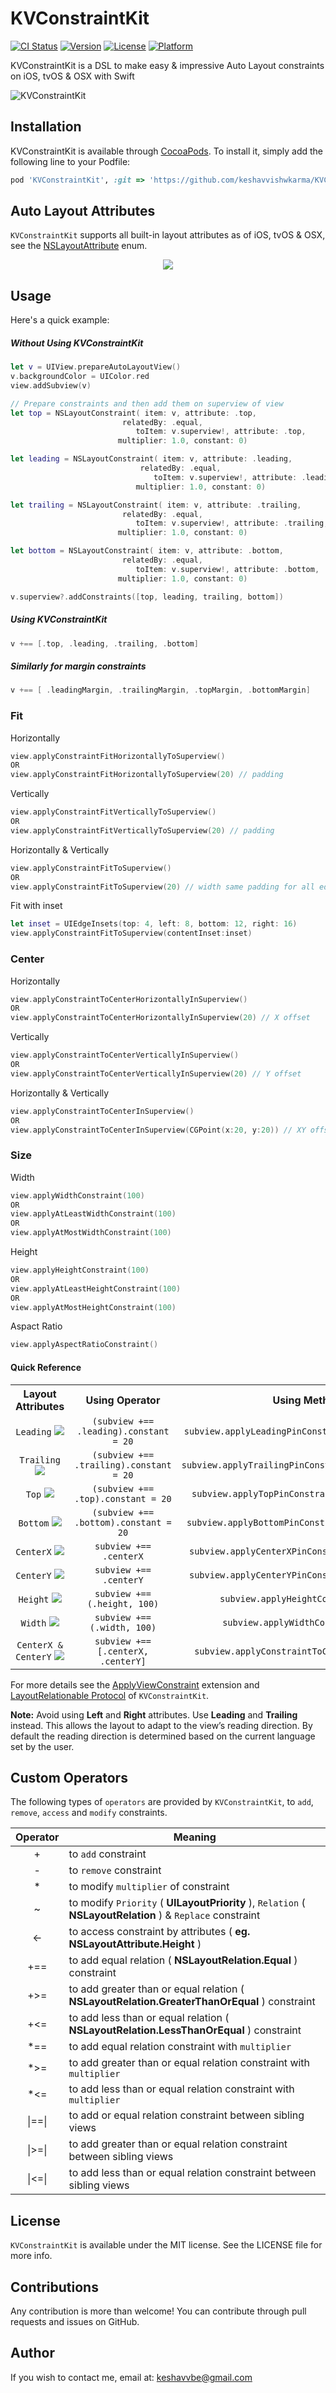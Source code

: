 # KVConstraintKit
[![CI Status](http://img.shields.io/travis/keshavvishwkarma/KVConstraintKit.svg?style=flat)](https://travis-ci.org/keshavvishwkarma/KVConstraintKit)
[![Version](https://img.shields.io/cocoapods/v/KVConstraintKit.svg?style=flat)](http://cocoapods.org/pods/KVConstraintKit)
[![License](https://img.shields.io/cocoapods/l/KVConstraintKit.svg?style=flat)](http://cocoapods.org/pods/KVConstraintKit)
[![Platform](https://img.shields.io/cocoapods/p/KVConstraintKit.svg?style=flat)](http://cocoapods.org/pods/KVConstraintKit)

KVConstraintKit is a DSL to make easy & impressive Auto Layout constraints on iOS, tvOS & OSX with Swift

![KVConstraintKit](./Assets/KVConstraintKit_small_big.png)
## Installation

KVConstraintKit is available through [CocoaPods](http://cocoapods.org). To install
it, simply add the following line to your Podfile:

```ruby
pod 'KVConstraintKit', :git => 'https://github.com/keshavvishwkarma/KVConstraintKit.git', :branch => 'master'
```
## Auto Layout Attributes
`KVConstraintKit` supports all built-in layout attributes as of iOS, tvOS & OSX, see the [NSLayoutAttribute](https://developer.apple.com/reference/uikit/nslayoutattribute) enum.
<p align="center"> <img src="./Assets/ios&tvos_icon.png" /> </p>

## Usage

Here's a quick example:
##### Without Using KVConstraintKit
```swift
let v = UIView.prepareAutoLayoutView()
v.backgroundColor = UIColor.red
view.addSubview(v)

// Prepare constraints and then add them on superview of view
let top = NSLayoutConstraint( item: v, attribute: .top,
                         relatedBy: .equal,
                            toItem: v.superview!, attribute: .top,
                        multiplier: 1.0, constant: 0)

let leading = NSLayoutConstraint( item: v, attribute: .leading,
                             relatedBy: .equal,
                                toItem: v.superview!, attribute: .leading,
                            multiplier: 1.0, constant: 0)

let trailing = NSLayoutConstraint( item: v, attribute: .trailing,
                         relatedBy: .equal,
                            toItem: v.superview!, attribute: .trailing,
                        multiplier: 1.0, constant: 0)

let bottom = NSLayoutConstraint( item: v, attribute: .bottom,
                         relatedBy: .equal,
                            toItem: v.superview!, attribute: .bottom,
                        multiplier: 1.0, constant: 0)

v.superview?.addConstraints([top, leading, trailing, bottom])
```

##### Using KVConstraintKit
```swift
v +== [.top, .leading, .trailing, .bottom]
```
##### Similarly for margin constraints
```swift
v +== [ .leadingMargin, .trailingMargin, .topMargin, .bottomMargin]
```

### Fit
Horizontally

```swift
view.applyConstraintFitHorizontallyToSuperview()
OR
view.applyConstraintFitHorizontallyToSuperview(20) // padding
```
Vertically

```swift
view.applyConstraintFitVerticallyToSuperview()
OR
view.applyConstraintFitVerticallyToSuperview(20) // padding
```
Horizontally & Vertically

```swift
view.applyConstraintFitToSuperview()
OR
view.applyConstraintFitToSuperview(20) // width same padding for all edge
```

Fit with inset

```swift
let inset = UIEdgeInsets(top: 4, left: 8, bottom: 12, right: 16)    
view.applyConstraintFitToSuperview(contentInset:inset)
```
### Center

Horizontally

```swift
view.applyConstraintToCenterHorizontallyInSuperview()
OR
view.applyConstraintToCenterHorizontallyInSuperview(20) // X offset
```
Vertically

```swift
view.applyConstraintToCenterVerticallyInSuperview()
OR
view.applyConstraintToCenterVerticallyInSuperview(20) // Y offset
```
Horizontally & Vertically

```swift
view.applyConstraintToCenterInSuperview()
OR
view.applyConstraintToCenterInSuperview(CGPoint(x:20, y:20)) // XY offset
```
### Size

Width

```swift
view.applyWidthConstraint(100)
OR
view.applyAtLeastWidthConstraint(100)
OR
view.applyAtMostWidthConstraint(100)
```

Height

```swift
view.applyHeightConstraint(100)
OR
view.applyAtLeastHeightConstraint(100)
OR
view.applyAtMostHeightConstraint(100)
```

Aspact Ratio

```swift
view.applyAspectRatioConstraint()
```

#### Quick Reference

<table style="width:100%">
<tr style="text-align: center"> 
<!--    <th width="20%" > Layout Attributes width Sketch </th> --> 
<th width="20%" align=center valign=middle> Layout Attributes </th>
<th width="40%" align=center valign=middle> Using Operator    </th>
<th width="40%" align=center valign=middle> Using Method      </th>
</tr>

<tr style="text-align: center">
<td width="20%" align=center valign=middle> <code>Leading</code> <img src="./Assets/leading_pin.png"/> </td>
<td width="40%" align=center valign=middle> <code>(subview +== .leading).constant = 20</code> </td>
<td width="40%" align=center valign=middle> <code>subview.applyLeadingPinConstraintToSuperview(20)</code> </td>
</tr>

<tr style="text-align: center">
<td width="20%" align=center valign=middle> <code>Trailing</code> <img src="./Assets/trailing_pin.png"/> </td>
<td width="40%" align=center valign=middle> <code>(subview +== .trailing).constant = 20</code> </td>
<td width="40%" align=center valign=middle> <code>subview.applyTrailingPinConstraintToSuperview(20)</code> </td>
</tr>

<tr style="text-align: center">
<td width="20%" align=center valign=middle> <code>Top</code> <img src="./Assets/top_pin.png"/> </td>
<td width="40%" align=center valign=middle> <code>(subview +== .top).constant = 20</code> </td>
<td width="40%" align=center valign=middle> <code>subview.applyTopPinConstraintToSuperview(20) </code> </td>
</tr>

<tr style="text-align: center">
<td width="20%" align=center valign=middle> <code>Bottom</code> <img src="./Assets/bottom_pin.png"/> </td>
<td width="40%" align=center valign=middle> <code>(subview +== .bottom).constant = 20</code> </td>
<td width="40%" align=center valign=middle> <code>subview.applyBottomPinConstraintToSuperview(20)</code> </td>
</tr>

<tr style="text-align: center">
<td width="20%" align=center valign=middle> <code>CenterX</code> <img src="./Assets/center_x.png"/> </td>
<td width="40%" align=center valign=middle> <code>subview +== .centerX</code> </td>
<td width="40%" align=center valign=middle> <code>subview.applyCenterXPinConstraintToSuperview()</code> </td>
</tr>

<tr style="text-align: center">
<td width="20%" align=center valign=middle> <code>CenterY</code> <img src="./Assets/center_y.png"/> </td>
<td width="40%" align=center valign=middle> <code>subview +== .centerY</code> </td>
<td width="40%" align=center valign=middle> <code>subview.applyCenterYPinConstraintToSuperview()</code> </td>
</tr>

<tr style="text-align: center">
<td width="20%" align=center valign=middle> <code>Height</code> <img src="./Assets/height.png"/> </td>
<td width="40%" align=center valign=middle> <code>subview +== (.height, 100)</code> </td>
<td width="40%" align=center valign=middle> <code>subview.applyHeightConstraint(100)</code> </td>
</tr>

<tr style="text-align: center">
<td width="20%" align=center valign=middle> <code>Width</code> <img src="./Assets/width.png"/> </td>
<td width="40%" align=center valign=middle> <code>subview +== (.width, 100)</code> </td>
<td width="40%" align=center valign=middle> <code>subview.applyWidthConstraint(100)</code> </td>
</tr>

<tr style="text-align: center">
<td width="20%" align=center valign=middle> <code>CenterX & CenterY</code> <img src="./Assets/center_xy.png"/> </td>
<td width="40%" align=center valign=middle> <code>subview +== [.centerX, .centerY]</code> </td>
<td width="40%" align=center valign=middle> <code>subview.applyConstraintToCenterInSuperview()</code> </td>
</tr>

</table>

For more details see the [ApplyViewConstraint](./KVConstraintKit/ApplyViewConstraint.swift) extension and [LayoutRelationable Protocol](./KVConstraintKit/KVConstraintKitProtocol.swift) of `KVConstraintKit`.

**Note:** Avoid using **Left** and **Right** attributes. Use **Leading** and **Trailing** instead. This allows the layout to adapt to the view’s reading direction. By default the reading direction is determined based on the current language set by the user.

## Custom Operators
The following types of `operators` are provided by `KVConstraintKit`, to `add`, `remove`, `access` and `modify` constraints.

| Operator | Meaning |
| :--------: |-------|
|   +   | to `add` constraint |
|   -   | to `remove` constraint |
|   *   | to modify `multiplier` of constraint |
|   ~   | to modify `Priority` ( **UILayoutPriority** ), `Relation` ( **NSLayoutRelation** ) & `Replace` constraint|
|  <-   | to access constraint by attributes ( **eg. NSLayoutAttribute.Height** ) |
|  +==  | to add equal relation ( **NSLayoutRelation.Equal** ) constraint |
|  +>=  | to add greater than or equal relation ( **NSLayoutRelation.GreaterThanOrEqual** ) constraint |
|  +<=  | to add less than or equal relation ( **NSLayoutRelation.LessThanOrEqual** ) constraint |
|  *==  | to add equal relation constraint with `multiplier` |
|  *>=  | to add greater than or equal relation constraint with `multiplier` |
|  *<=  | to add less than or equal relation constraint with `multiplier` |
| &#124;==&#124; | to add or equal relation constraint between sibling views |
| &#124;>=&#124; | to add greater than or equal relation constraint between sibling views |
| &#124;<=&#124; | to add less than or equal relation constraint between sibling views |

## License

`KVConstraintKit` is available under the MIT license. See the LICENSE file for more info.

## Contributions

Any contribution is more than welcome! You can contribute through pull requests and issues on GitHub.

## Author

If you wish to contact me, email at: keshavvbe@gmail.com
